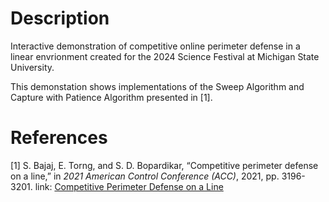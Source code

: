 # Description
Interactive demonstration of competitive online perimeter defense in a linear envrionment created for the 2024 Science Festival at Michigan State University.

This demonstation shows implementations of the Sweep Algorithm and Capture with Patience Algorithm presented in [1]. 


# References 
[1] S. Bajaj, E. Torng, and S. D. Bopardikar, “Competitive perimeter defense on a line,” in _2021 American Control Conference (ACC)_, 2021, pp. 3196-3201. link: [Competitive Perimeter Defense on a Line](https://arxiv.org/pdf/2103.11787)
